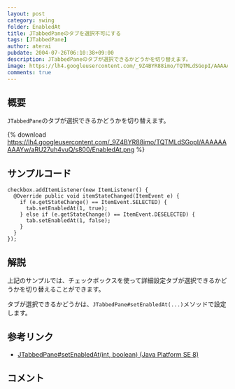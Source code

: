 ```yaml
---
layout: post
category: swing
folder: EnabledAt
title: JTabbedPaneのタブを選択不可にする
tags: [JTabbedPane]
author: aterai
pubdate: 2004-07-26T06:10:38+09:00
description: JTabbedPaneのタブが選択できるかどうかを切り替えます。
image: https://lh4.googleusercontent.com/_9Z4BYR88imo/TQTMLdSGopI/AAAAAAAAAYw/aRU27uh4vuQ/s800/EnabledAt.png
comments: true
---
```

## 概要
`JTabbedPane`のタブが選択できるかどうかを切り替えます。

{% download https://lh4.googleusercontent.com/_9Z4BYR88imo/TQTMLdSGopI/AAAAAAAAAYw/aRU27uh4vuQ/s800/EnabledAt.png %}

## サンプルコード
<pre class="prettyprint"><code>checkbox.addItemListener(new ItemListener() {
  @Override public void itemStateChanged(ItemEvent e) {
    if (e.getStateChange() == ItemEvent.SELECTED) {
      tab.setEnabledAt(1, true);
    } else if (e.getStateChange() == ItemEvent.DESELECTED) {
      tab.setEnabledAt(1, false);
    }
  }
});
</code></pre>

## 解説
上記のサンプルでは、チェックボックスを使って詳細設定タブが選択できるかどうかを切り替えることができます。

タブが選択できるかどうかは、`JTabbedPane#setEnabledAt(...)`メソッドで設定します。

## 参考リンク
- [JTabbedPane#setEnabledAt(int, boolean) (Java Platform SE 8)](https://docs.oracle.com/javase/jp/8/docs/api/javax/swing/JTabbedPane.html#setEnabledAt-int-boolean-)

<!-- dummy comment line for breaking list -->

## コメント
